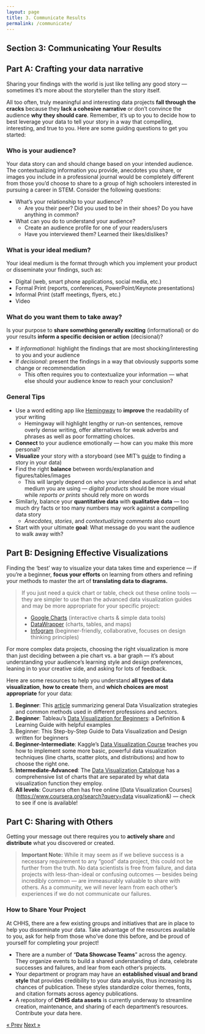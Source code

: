 ```yaml
---
layout: page
title: 3. Communicate Results
permalink: /communicate/
---
```

## Section 3: Communicating Your Results

## Part A: Crafting your data narrative
Sharing your findings with the world is just like telling any good story — sometimes it’s more about the storyteller than the story itself. 

All too often, truly meaningful and interesting data projects **fall through the cracks** because they **lack a cohesive narrative** or don’t convince the audience **why they should care**. Remember, it’s up to you to decide how to best leverage your data to tell your story in a way that compelling, interesting, and true to you. Here are some guiding questions to get you started:

### Who is your audience?

Your data story can and should change based on your intended audience. The contextualizing information you provide, anecdotes you share, or images you include in a professional journal would be completely different from those you’d choose to share to a group of high schoolers interested in pursuing a career in STEM. Consider the following questions:

  * What’s your relationship to your audience? 
    * Are you their peer? Did you used to be in their shoes? Do you have anything in common?
  * What can you do to understand your audience?
    * Create an audience profile for one of your readers/users
    * Have you interviewed them? Learned their likes/dislikes?

### What is your ideal medium?

Your ideal medium is the format through which you implement your product or disseminate your findings, such as:
  * Digital (web, smart phone applications, social media, etc.)
  * Formal Print (reports, conferences, PowerPoint/Keynote presentations)
  * Informal Print (staff meetings, flyers, etc.)
  * Video

### What do you want them to take away?

Is your purpose to **share something generally exciting** (informational) or do your results **inform a specific decision or action** (decisional)?
  * If *informational*: highlight the findings that are most shocking/interesting to you and your audience
  * If *decisional*: present the findings in a way that obviously supports some change or recommendation
    * This often requires you to contextualize your information — what else should your audience know to reach your conclusion?

### General Tips

  * Use a word editing app like [Hemingway](v) to **improve** the readability of your writing
    * Hemingway will highlight lengthy or run-on sentences, remove overly dense writing, offer alternatives for weak adverbs and phrases as well as poor formatting choices. 
  * **Connect** to your audience emotionally — how can you make this more personal?
  * **Visualize** your story with a storyboard (see MIT’s [guide](https://datatherapy.org/activities/activity-finding-a-story-in-data/) to finding a story in your data)
  * Find the right **balance** between words/explanation and figures/tables/images
    * This will largely depend on who your intended audience is and what medium you are using — *digital products* should be more visual while *reports or prints* should rely more on words
  * Similarly, balance your **quantitative data** with **qualitative data**  — too much dry facts or too many numbers may work against a compelling data story
    * *Anecdotes, stories*, and *contextualizing comments* also count
  * Start with your ultimate **goal**: What message do you want the audience to walk away with? 

## Part B: Designing Effective Visualizations

Finding  the ‘best’ way to visualize your data takes time and experience — if you’re a beginner, **focus your efforts** on learning from others and refining your methods to master the art of **translating data to diagrams.**

>If you just need a quick chart or table, check out these online tools — they are simpler to use than the advanced data visualization guides and may be more appropriate for your specific project:
>  * [Google Charts](https://developers.google.com/chart/) (interactive charts & simple data tools)
>  * [DataWrapper](https://www.datawrapper.de) (charts, tables, and maps)
>  * [Infogram](https://infogram.com) (beginner-friendly, collaborative, focuses on design thinking principles)

For more complex data projects, choosing the right visualization is more than just deciding between a pie chart vs. a bar graph — it’s about understanding your audience’s learning style and design preferences, leaning in to your creative side, and asking for lots of feedback. 

Here are some resources to help you understand **all types of data visualization**, **how to create** them, and **which choices are most appropriate** for your data:
1. **Beginner**: This [article](https://www.qlik.com/us/data-visualization) summarizing general Data Visualization strategies and common methods used in different professions and sectors.
2. **Beginner**: Tableau’s [Data Visualization for Beginners](https://www.tableau.com/learn/articles/data-visualization): a Definition & Learning Guide with helpful examples
3. Beginner: This Step-by-Step Guide to Data Visualization and Design written for beginners
4. **Beginner-Intermediate**: Kaggle’s [Data Visualization Course](https://www.kaggle.com/learn/data-visualization) teaches you how to implement some more basic, powerful data visualization techniques (line charts, scatter plots, and distributions) and how to choose the right one.
5. **Intermediate-Advanced**: The [Data Visualization Catalogue](https://datavizcatalogue.com/search.html) has a comprehensive list of charts that are separated by what data visualization function they employ. 
6. **All levels**: Coursera often has free online [Data Visualization Courses](https://www.coursera.org/search?query=data visualization&) — check to see if one is available!

## Part C: Sharing with Others

Getting your message out there requires you to **actively share** and **distribute** what you discovered or created.

> **Important Note:** While it may seem as if we believe success is a necessary requirement to any “good” data project,  this could not be further from the truth. No data scientists is free from failure, and data projects with less-than-ideal or confusing outcomes — besides being incredibly common — are immeasurably valuable to share with others. As a community, we will never learn from each other’s experiences if we do not communicate our failures. 

### How to Share Your Project

At CHHS, there are a few existing groups and initiatives that are in place to help you disseminate your data. Take advantage of the resources available to you, ask for help from those who’ve done this before, and be proud of yourself for completing your project!
  * There are a number of “**Data Showcase Teams**” across the agency. They organize events to build a shared understanding of data, celebrate successes and failures, and lear from each other’s projects.
  * Your department or program may have an **established visual and brand style** that provides credibility to your data analysis, thus increasing its chances of publication. These styles standardize color themes, fonts, and citation formats across agency publications.
  * A repository of **CHHS data assets** is currently underway to streamline creation, maintenance, and sharing of each department’s resources. Contribute your data here. 

<!-- Pagination -->
<div class="pagination">
  <a class="pagination-item older" href="{{ site.baseurl }}/analyze">&laquo; Prev</a>
  <a class="pagination-item newer" href="{{ site.baseurl }}/maintain">Next &raquo;</a>
</div>
